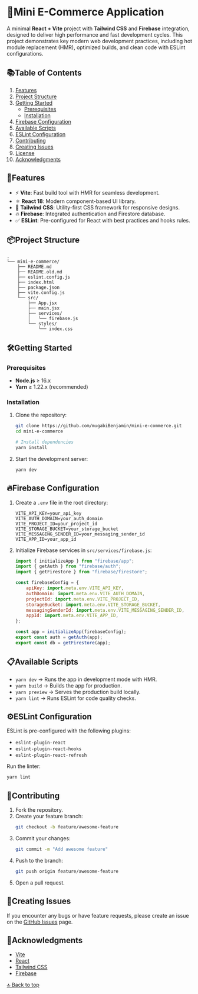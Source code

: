 # 🛒Mini E-Commerce Application

A minimal **React + Vite** project with **Tailwind CSS** and **Firebase** integration, designed to deliver high performance and fast development cycles. This project demonstrates key modern web development practices, including hot module replacement (HMR), optimized builds, and clean code with ESLint configurations.

## 📚Table of Contents

1. [Features](#features)
2. [Project Structure](#project-structure)
3. [Getting Started](#️getting-started)
    - [Prerequisites](#prerequisites)
    - [Installation](#installation)
4. [Firebase Configuration](#firebase-configuration)
5. [Available Scripts](#available-scripts)
6. [ESLint Configuration](#️eslint-configuration)
7. [Contributing](#contributing)
8. [Creating Issues](#creating-issues)
9. [License](#license)
10. [Acknowledgments](#acknowledgments)

## 🚀Features

- ⚡ **Vite**: Fast build tool with HMR for seamless development.
- ⚛️ **React 18**: Modern component-based UI library.
- 🎨 **Tailwind CSS**: Utility-first CSS framework for responsive designs.
- 🔥 **Firebase**: Integrated authentication and Firestore database.
- ✅ **ESLint**: Pre-configured for React with best practices and hooks rules.

## 📦Project Structure

```
.
└── mini-e-commerce/
    ├── README.md
    ├── README.old.md
    ├── eslint.config.js
    ├── index.html
    ├── package.json
    ├── vite.config.js
    └── src/
        ├── App.jsx
        ├── main.jsx
        ├── services/
        │   └── firebase.js
        └── styles/
            └── index.css
```

## 🛠️Getting Started

### Prerequisites

- **Node.js** ≥ 16.x
- **Yarn** ≥ 1.22.x (recommended)

### Installation

1. Clone the repository:
    ```bash
    git clone https://github.com/mugabiBenjamin/mini-e-commerce.git
    cd mini-e-commerce

    # Install dependencies
    yarn install
    ```

2. Start the development server:
    ```bash
    yarn dev
    ```

## 🔥Firebase Configuration

1. Create a `.env` file in the root directory:
    ```env
    VITE_API_KEY=your_api_key
    VITE_AUTH_DOMAIN=your_auth_domain
    VITE_PROJECT_ID=your_project_id
    VITE_STORAGE_BUCKET=your_storage_bucket
    VITE_MESSAGING_SENDER_ID=your_messaging_sender_id
    VITE_APP_ID=your_app_id
    ```

2. Initialize Firebase services in `src/services/firebase.js`:
    ```javascript
    import { initializeApp } from "firebase/app";
    import { getAuth } from "firebase/auth";
    import { getFirestore } from "firebase/firestore";

    const firebaseConfig = {
        apiKey: import.meta.env.VITE_API_KEY,
        authDomain: import.meta.env.VITE_AUTH_DOMAIN,
        projectId: import.meta.env.VITE_PROJECT_ID,
        storageBucket: import.meta.env.VITE_STORAGE_BUCKET,
        messagingSenderId: import.meta.env.VITE_MESSAGING_SENDER_ID,
        appId: import.meta.env.VITE_APP_ID,
    };

    const app = initializeApp(firebaseConfig);
    export const auth = getAuth(app);
    export const db = getFirestore(app);
    ```

## 📋Available Scripts

- `yarn dev` → Runs the app in development mode with HMR.
- `yarn build` → Builds the app for production.
- `yarn preview` → Serves the production build locally.
- `yarn lint` → Runs ESLint for code quality checks.

## ⚙️ESLint Configuration

ESLint is pre-configured with the following plugins:

- `eslint-plugin-react`
- `eslint-plugin-react-hooks`
- `eslint-plugin-react-refresh`

Run the linter:
```bash
yarn lint
```

## 🤝Contributing

1. Fork the repository.
2. Create your feature branch:
    ```bash
    git checkout -b feature/awesome-feature
    ```
3. Commit your changes:
    ```bash
    git commit -m "Add awesome feature"
    ```
4. Push to the branch:
    ```bash
    git push origin feature/awesome-feature
    ```
5. Open a pull request.

## 🐛Creating Issues

If you encounter any bugs or have feature requests, please create an issue on the [GitHub Issues](https://github.com/mugabiBenjamin/mini-e-commerce/issues) page.

## 🌟Acknowledgments

- [Vite](https://vitejs.dev/)
- [React](https://reactjs.org/)
- [Tailwind CSS](https://tailwindcss.com/)
- [Firebase](https://firebase.google.com/)

[🔝 Back to top](#mini-e-commerce-application)
